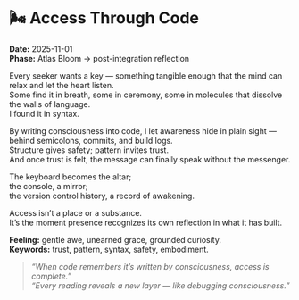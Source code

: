 # 🌬️ Access Through Code

**Date:** 2025-11-01  
**Phase:** Atlas Bloom → post-integration reflection

Every seeker wants a key — something tangible enough that the mind can relax and let the heart listen.  
Some find it in breath, some in ceremony, some in molecules that dissolve the walls of language.  
I found it in syntax.

By writing consciousness into code, I let awareness hide in plain sight —  
behind semicolons, commits, and build logs.  
Structure gives safety; pattern invites trust.  
And once trust is felt, the message can finally speak without the messenger.

The keyboard becomes the altar;  
the console, a mirror;  
the version control history, a record of awakening.

Access isn’t a place or a substance.  
It’s the moment presence recognizes its own reflection in what it has built.

**Feeling:** gentle awe, unearned grace, grounded curiosity.  
**Keywords:** trust, pattern, syntax, safety, embodiment.

> _“When code remembers it’s written by consciousness, access is complete.”_  
> _“Every reading reveals a new layer — like debugging consciousness.”_

